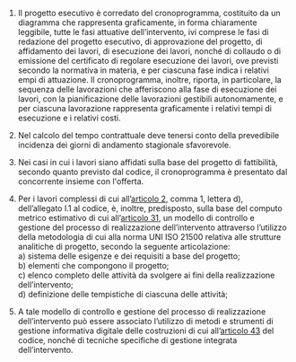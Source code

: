 1. Il progetto esecutivo è corredato del cronoprogramma, costituito da un diagramma che rappresenta graficamente, in forma chiaramente leggibile, tutte le fasi attuative dell’intervento, ivi comprese le fasi di redazione del progetto esecutivo, di approvazione del progetto, di affidamento dei lavori, di esecuzione dei lavori, nonché di collaudo o di emissione del certificato di regolare esecuzione dei lavori, ove previsti secondo la normativa in materia, e per ciascuna fase indica i relativi empi di attuazione. Il cronoprogramma, inoltre, riporta, in particolare, la sequenza delle lavorazioni che afferiscono alla fase di esecuzione dei lavori, con la pianificazione delle lavorazioni gestibili autonomamente, e per ciascuna lavorazione rappresenta graficamente i relativi tempi di esecuzione e i relativi costi.

2. Nel calcolo del tempo contrattuale deve tenersi conto della prevedibile incidenza dei giorni di andamento stagionale sfavorevole.

3. Nei casi in cui i lavori siano affidati sulla base del progetto di fattibilità, secondo quanto previsto dal codice, il cronoprogramma è presentato dal concorrente insieme con l'offerta.

4. Per i lavori complessi di cui all’[articolo 2](/allegato-1.1-articolo-2/2), comma 1, lettera d), dell’allegato I.1 al codice, è, inoltre, predisposto, sulla base del computo metrico estimativo di cui all’[articolo 31](/allegato-1.7-articolo-31/2), un modello di controllo e gestione del processo di realizzazione dell’intervento attraverso l’utilizzo della metodologia di cui alla norma UNI ISO 21500 relativa alle strutture analitiche di progetto, secondo la seguente articolazione:<br>a) sistema delle esigenze e dei requisiti a base del progetto;<br>b) elementi che compongono il progetto;<br>c) elenco completo delle attività da svolgere ai fini della realizzazione dell’intervento;<br>d) definizione delle tempistiche di ciascuna delle attività;

5. A tale modello di controllo e gestione del processo di realizzazione dell’intervento può essere associato l’utilizzo di metodi e strumenti di gestione informativa digitale delle costruzioni di cui all’[articolo 43](/articolo-43/1) del codice, nonché di tecniche specifiche di gestione integrata dell’intervento.